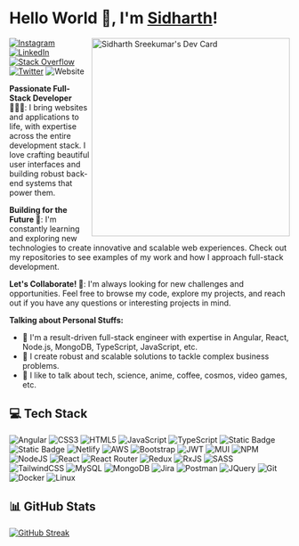 # Hello World 👋, I'm [Sidharth](https://sidharthsreekumar.dev)!

<a href="https://app.daily.dev/sidharthsreekumar"><img align="right" src="https://api.daily.dev/devcards/v2/iktMhMAfqeAjuzuRo4iB6.png?type=default&r=ndv" width="356" alt="Sidharth Sreekumar's Dev Card"/></a>

[![Instagram](https://img.shields.io/badge/Instagram-%23E4405F.svg?logo=Instagram&logoColor=white)](https://www.instagram.com/sidharth_sreekumar_/) [![LinkedIn](https://img.shields.io/badge/LinkedIn-%230077B5.svg?logo=linkedin&logoColor=white)](https://www.linkedin.com/in/sidharth-sreekumar/) [![Stack Overflow](https://img.shields.io/badge/-Stackoverflow-FE7A16?logo=stack-overflow&logoColor=white)](https://stackoverflow.com/users/4699561/sidharth-sreekumar) [![Twitter](https://img.shields.io/badge/Twitter-%231DA1F2.svg?logo=Twitter&logoColor=white)](https://twitter.com/Sidharth_Kaizen) ![Website](https://img.shields.io/badge/-Website-Website?&logo=internet%20explorer&color=%230076D6&link=https%3A%2F%2Fwww.sidharthsreekumar.dev)


**Passionate Full-Stack Developer 👨🏼‍💻**: I bring websites and applications to life, with expertise across the entire development stack. I love crafting beautiful user interfaces and building robust back-end systems that power them.

**Building for the Future 🚀**:  I'm constantly learning and exploring new technologies to create innovative and scalable web experiences.  Check out my repositories to see examples of my work and how I approach full-stack development.

**Let's Collaborate! 🤝**: I'm always looking for new challenges and opportunities.  Feel free to browse my code, explore my projects, and reach out if you have any questions or interesting projects in mind.


**Talking about Personal Stuffs:**

- 🔭 I'm a result-driven full-stack engineer with expertise in Angular, React, Node.js, MongoDB, TypeScript, JavaScript, etc.
- 🌱 I create robust and scalable solutions to tackle complex business problems.
- 💬 I like to talk about tech, science, anime, coffee, cosmos, video games, etc.

## 💻 Tech Stack
![Angular](https://img.shields.io/badge/-Angular-ANGULAR?style=for-the-badge&logo=Angular&color=red) ![CSS3](https://img.shields.io/badge/css3-%231572B6.svg?style=for-the-badge&logo=css3&logoColor=white) ![HTML5](https://img.shields.io/badge/html5-%23E34F26.svg?style=for-the-badge&logo=html5&logoColor=white) ![JavaScript](https://img.shields.io/badge/javascript-%23323330.svg?style=for-the-badge&logo=javascript&logoColor=%23F7DF1E) ![TypeScript](https://img.shields.io/badge/typescript-%23007ACC.svg?style=for-the-badge&logo=typescript&logoColor=white) ![Static Badge](https://img.shields.io/badge/-PHP-PHP?style=for-the-badge&logo=PHP&logoColor=white&color=%23AEB2D5) ![Static Badge](https://img.shields.io/badge/-Drupal-Drupal?style=for-the-badge&logo=drupal&color=blue) ![Netlify](https://img.shields.io/badge/netlify-%23000000.svg?style=for-the-badge&logo=netlify&logoColor=#00C7B7) ![AWS](https://img.shields.io/badge/AWS-%23FF9900.svg?style=for-the-badge&logo=amazon-aws&logoColor=white) ![Bootstrap](https://img.shields.io/badge/bootstrap-%23563D7C.svg?style=for-the-badge&logo=bootstrap&logoColor=white)  ![JWT](https://img.shields.io/badge/JWT-black?style=for-the-badge&logo=JSON%20web%20tokens) ![MUI](https://img.shields.io/badge/MUI-%230081CB.svg?style=for-the-badge&logo=material-ui&logoColor=white) ![NPM](https://img.shields.io/badge/NPM-%23000000.svg?style=for-the-badge&logo=npm&logoColor=white) ![NodeJS](https://img.shields.io/badge/node.js-6DA55F?style=for-the-badge&logo=node.js&logoColor=white) ![React](https://img.shields.io/badge/react-%2320232a.svg?style=for-the-badge&logo=react&logoColor=%2361DAFB) ![React Router](https://img.shields.io/badge/React_Router-CA4245?style=for-the-badge&logo=react-router&logoColor=white) ![Redux](https://img.shields.io/badge/redux-%23593d88.svg?style=for-the-badge&logo=redux&logoColor=white) ![RxJS](https://img.shields.io/badge/rxjs-%23B7178C.svg?style=for-the-badge&logo=reactivex&logoColor=white) ![SASS](https://img.shields.io/badge/SASS-hotpink.svg?style=for-the-badge&logo=SASS&logoColor=white) ![TailwindCSS](https://img.shields.io/badge/tailwindcss-%2338B2AC.svg?style=for-the-badge&logo=tailwind-css&logoColor=white) ![MySQL](https://img.shields.io/badge/mysql-%2300f.svg?style=for-the-badge&logo=mysql&logoColor=white) ![MongoDB](https://img.shields.io/badge/MongoDB-%234ea94b.svg?style=for-the-badge&logo=mongodb&logoColor=white) ![Jira](https://img.shields.io/badge/jira-%230A0FFF.svg?style=for-the-badge&logo=jira&logoColor=white) ![Postman](https://img.shields.io/badge/Postman-FF6C37?style=for-the-badge&logo=postman&logoColor=white) ![JQuery](https://img.shields.io/badge/-JQuery-JQuery?style=for-the-badge&logo=jquery&logoColor=white&color=%230769AD) ![Git](https://img.shields.io/badge/-Git-Git?style=for-the-badge&logo=git&logoColor=white&color=orange) ![Docker](https://img.shields.io/badge/-Docker-Docker?style=for-the-badge&logo=docker&logoColor=white&color=blue) ![Linux](https://img.shields.io/badge/-Linux-Linux?style=for-the-badge&logo=linux&color=black)

## 📊 GitHub Stats
[![GitHub Streak](https://github-readme-streak-stats.herokuapp.com?user=sidharthsreekumar&theme=vue-dark&date_format=M%20j%5B%2C%20Y%5D&mode=weekly&card_width=500&background=0D111700)](https://git.io/streak-stats)
